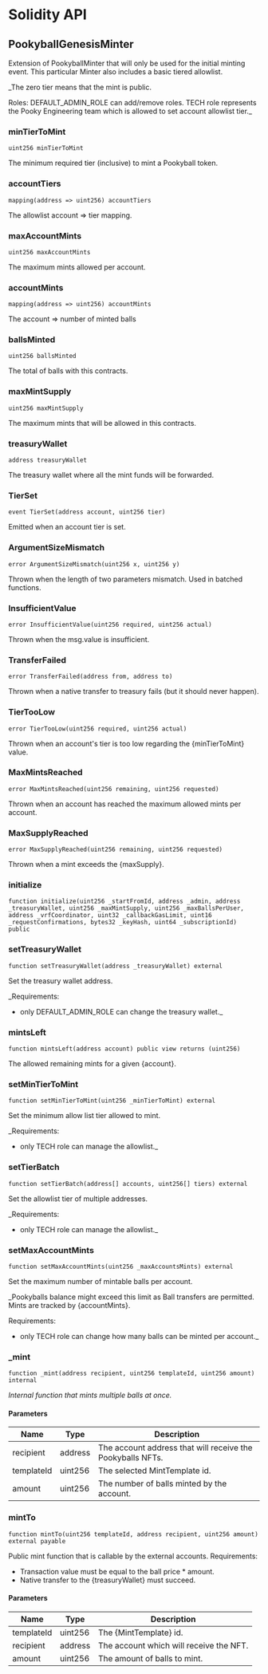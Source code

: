 # Solidity API

## PookyballGenesisMinter

Extension of PookyballMinter that will only be used for the initial minting event.
This particular Minter also includes a basic tiered allowlist.

_The zero tier means that the mint is public.

Roles:
  DEFAULT_ADMIN_ROLE can add/remove roles.
  TECH role represents the Pooky Engineering team which is allowed to set account allowlist tier._

### minTierToMint

```solidity
uint256 minTierToMint
```

The minimum required tier (inclusive) to mint a Pookyball token.

### accountTiers

```solidity
mapping(address => uint256) accountTiers
```

The allowlist account => tier mapping.

### maxAccountMints

```solidity
uint256 maxAccountMints
```

The maximum mints allowed per account.

### accountMints

```solidity
mapping(address => uint256) accountMints
```

The account => number of minted balls

### ballsMinted

```solidity
uint256 ballsMinted
```

The total of balls with this contracts.

### maxMintSupply

```solidity
uint256 maxMintSupply
```

The maximum mints that will be allowed in this contracts.

### treasuryWallet

```solidity
address treasuryWallet
```

The treasury wallet where all the mint funds will be forwarded.

### TierSet

```solidity
event TierSet(address account, uint256 tier)
```

Emitted when an account tier is set.

### ArgumentSizeMismatch

```solidity
error ArgumentSizeMismatch(uint256 x, uint256 y)
```

Thrown when the length of two parameters mismatch. Used in batched functions.

### InsufficientValue

```solidity
error InsufficientValue(uint256 required, uint256 actual)
```

Thrown when the msg.value is insufficient.

### TransferFailed

```solidity
error TransferFailed(address from, address to)
```

Thrown when a native transfer to treasury fails (but it should never happen).

### TierTooLow

```solidity
error TierTooLow(uint256 required, uint256 actual)
```

Thrown when an account's tier is too low regarding the {minTierToMint} value.

### MaxMintsReached

```solidity
error MaxMintsReached(uint256 remaining, uint256 requested)
```

Thrown when an account has reached the maximum allowed mints per account.

### MaxSupplyReached

```solidity
error MaxSupplyReached(uint256 remaining, uint256 requested)
```

Thrown when a mint exceeds the {maxSupply}.

### initialize

```solidity
function initialize(uint256 _startFromId, address _admin, address _treasuryWallet, uint256 _maxMintSupply, uint256 _maxBallsPerUser, address _vrfCoordinator, uint32 _callbackGasLimit, uint16 _requestConfirmations, bytes32 _keyHash, uint64 _subscriptionId) public
```

### setTreasuryWallet

```solidity
function setTreasuryWallet(address _treasuryWallet) external
```

Set the treasury wallet address.

_Requirements:
- only DEFAULT_ADMIN_ROLE can change the treasury wallet._

### mintsLeft

```solidity
function mintsLeft(address account) public view returns (uint256)
```

The allowed remaining mints for a given {account}.

### setMinTierToMint

```solidity
function setMinTierToMint(uint256 _minTierToMint) external
```

Set the minimum allow list tier allowed to mint.

_Requirements:
- only TECH role can manage the allowlist._

### setTierBatch

```solidity
function setTierBatch(address[] accounts, uint256[] tiers) external
```

Set the allowlist tier of multiple addresses.

_Requirements:
- only TECH role can manage the allowlist._

### setMaxAccountMints

```solidity
function setMaxAccountMints(uint256 _maxAccountsMints) external
```

Set the maximum number of mintable balls per account.

_Pookyballs balance might exceed this limit as Ball transfers are permitted.
Mints are tracked by {accountMints}.

Requirements:
- only TECH role can change how many balls can be minted per account._

### _mint

```solidity
function _mint(address recipient, uint256 templateId, uint256 amount) internal
```

_Internal function that mints multiple balls at once._

#### Parameters

| Name | Type | Description |
| ---- | ---- | ----------- |
| recipient | address | The account address that will receive the Pookyballs NFTs. |
| templateId | uint256 | The selected MintTemplate id. |
| amount | uint256 | The number of balls minted by the account. |

### mintTo

```solidity
function mintTo(uint256 templateId, address recipient, uint256 amount) external payable
```

Public mint function that is callable by the external accounts.
Requirements:
- Transaction value must be equal to the ball price * amount.
- Native transfer to the {treasuryWallet} must succeed.

#### Parameters

| Name | Type | Description |
| ---- | ---- | ----------- |
| templateId | uint256 | The {MintTemplate} id. |
| recipient | address | The account which will receive the NFT. |
| amount | uint256 | The amount of balls to mint. |

